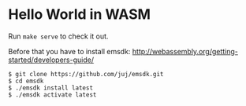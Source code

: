 # Hello World in WASM

Run `make serve` to check it out.

Before that you have to install emsdk:
http://webassembly.org/getting-started/developers-guide/

```
$ git clone https://github.com/juj/emsdk.git
$ cd emsdk
$ ./emsdk install latest
$ ./emsdk activate latest
```

